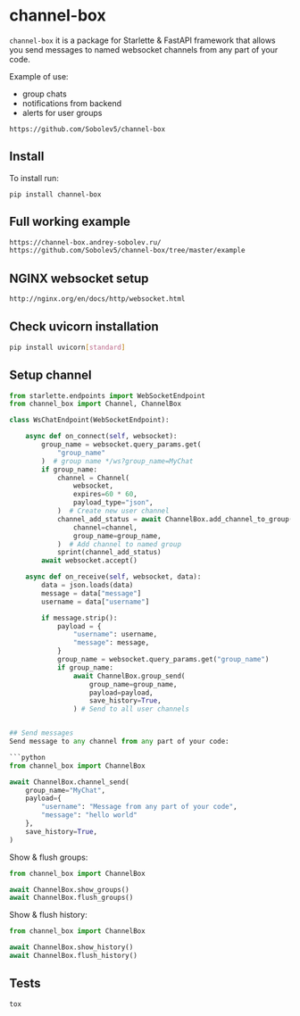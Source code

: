 # channel-box
`channel-box` it is a package for Starlette & FastAPI framework that allows 
you send messages to named websocket channels from any part of your code.

Example of use:
- group chats
- notifications from backend
- alerts for user groups


```no-highlight
https://github.com/Sobolev5/channel-box
```

## Install
To install run:
```no-highlight
pip install channel-box
```

## Full working example
```sh
https://channel-box.andrey-sobolev.ru/
https://github.com/Sobolev5/channel-box/tree/master/example
```


## NGINX websocket setup
```sh
http://nginx.org/en/docs/http/websocket.html
```

## Check uvicorn installation
```sh
pip install uvicorn[standard]
```

## Setup channel 
```python
from starlette.endpoints import WebSocketEndpoint
from channel_box import Channel, ChannelBox

class WsChatEndpoint(WebSocketEndpoint):

    async def on_connect(self, websocket):
        group_name = websocket.query_params.get(
            "group_name"
        )  # group name */ws?group_name=MyChat
        if group_name:
            channel = Channel(
                websocket,
                expires=60 * 60,
                payload_type="json",
            )  # Create new user channel
            channel_add_status = await ChannelBox.add_channel_to_group(
                channel=channel,
                group_name=group_name,
            )  # Add channel to named group
            sprint(channel_add_status)
        await websocket.accept()

    async def on_receive(self, websocket, data):
        data = json.loads(data)
        message = data["message"]
        username = data["username"]

        if message.strip():
            payload = {
                "username": username,
                "message": message,
            }
            group_name = websocket.query_params.get("group_name")
            if group_name:
                await ChannelBox.group_send(
                    group_name=group_name,
                    payload=payload,
                    save_history=True,
                ) # Send to all user channels


## Send messages 
Send message to any channel from any part of your code:

```python
from channel_box import ChannelBox

await ChannelBox.channel_send(
    group_name="MyChat", 
    payload={
        "username": "Message from any part of your code", 
        "message": "hello world"
    }, 
    save_history=True,
) 
```

Show & flush groups:
```python
from channel_box import ChannelBox

await ChannelBox.show_groups() 
await ChannelBox.flush_groups()  
```

Show & flush history:
```python
from channel_box import ChannelBox

await ChannelBox.show_history() 
await ChannelBox.flush_history()
```

## Tests
```sh
tox
```